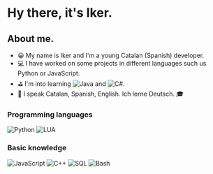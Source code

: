 # Hy there, it's Iker.

## About me.

- 😀 My name is Iker and I'm a young Catalan (Spanish) developer.
- 💻 I have worked on some projects in different languages such us Python or JavaScript.
- ⛳ I'm into learning ![Java](https://img.shields.io/badge/-Java-000?&logo=java) and ![C#](https://img.shields.io/badge/-C%20sharp-000?&logo=c-sharp).
- 💬 I speak Catalan, Spanish, English. Ich lerne Deutsch. 🎓

### Programming languages
![Python](https://img.shields.io/badge/-Python-000?&logo=Python)
![LUA](https://img.shields.io/badge/-Lua-000?&logo=LUA)

### Basic knowledge
![JavaScript](https://img.shields.io/badge/-JavaScript-000?&logo=JavaScript)
![C++](https://img.shields.io/badge/-C++-000?&logo=cplusplus)
![SQL](https://img.shields.io/badge/-SQL-000?&logo=mysql)
![Bash](https://img.shields.io/badge/-Bash-000?&logo=linux)
